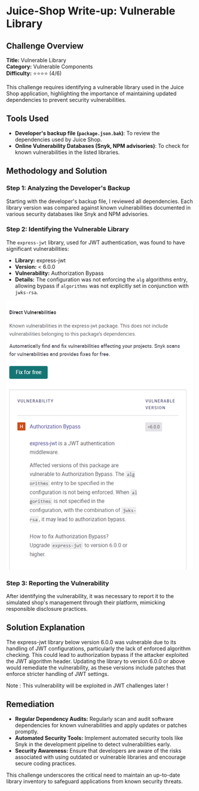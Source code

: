 # Juice-Shop Write-up: Vulnerable Library

## Challenge Overview

**Title:** Vulnerable Library\
**Category:** Vulnerable Components  
**Difficulty:** ⭐⭐⭐⭐ (4/6)

This challenge requires identifying a vulnerable library used in the Juice Shop application, highlighting the importance of maintaining updated dependencies to prevent security vulnerabilities.

## Tools Used

- **Developer's backup file (`package.json.bak`)**: To review the dependencies used by Juice Shop.
- **Online Vulnerability Databases (Snyk, NPM advisories)**: To check for known vulnerabilities in the listed libraries.

## Methodology and Solution

### Step 1: Analyzing the Developer's Backup

Starting with the developer's backup file, I reviewed all dependencies. Each library version was compared against known vulnerabilities documented in various security databases like Snyk and NPM advisories.

### Step 2: Identifying the Vulnerable Library

The `express-jwt` library, used for JWT authentication, was found to have significant vulnerabilities:

- **Library:** express-jwt
- **Version:** < 6.0.0
- **Vulnerability:** Authorization Bypass
- **Details:** The configuration was not enforcing the `alg` algorithms entry, allowing bypass if `algorithms` was not explicitly set in conjunction with `jwks-rsa`.

<img src="../assets/difficulty4/vulnerable_library_1.png" alt="vulnerability" width="500px">

### Step 3: Reporting the Vulnerability

After identifying the vulnerability, it was necessary to report it to the simulated shop's management through their platform, mimicking responsible disclosure practices.

## Solution Explanation

The express-jwt library below version 6.0.0 was vulnerable due to its handling of JWT configurations, particularly the lack of enforced algorithm checking. This could lead to authorization bypass if the attacker exploited the JWT algorithm header. Updating the library to version 6.0.0 or above would remediate the vulnerability, as these versions include patches that enforce stricter handling of JWT settings.

Note : This vulnerability will be exploited in JWT challenges later ! 

## Remediation

- **Regular Dependency Audits:** Regularly scan and audit software dependencies for known vulnerabilities and apply updates or patches promptly.
- **Automated Security Tools:** Implement automated security tools like Snyk in the development pipeline to detect vulnerabilities early.
- **Security Awareness:** Ensure that developers are aware of the risks associated with using outdated or vulnerable libraries and encourage secure coding practices.

This challenge underscores the critical need to maintain an up-to-date library inventory to safeguard applications from known security threats.